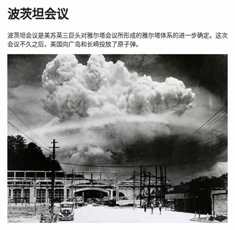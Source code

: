 # 波茨坦会议

波茨坦会议是美苏英三巨头对雅尔塔会议所形成的雅尔塔体系的进一步确定。这次会议不久之后，美国向广岛和长崎投放了原子弹。

![长崎原子弹爆炸后9.6Km外拍摄的蘑菇云](img/长崎核爆9km外.jpeg)

